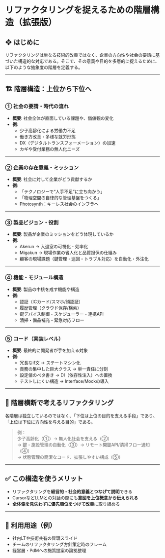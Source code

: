 # リファクタリングを捉えるための階層構造（拡張版）

## ❖ はじめに

リファクタリングは単なる技術的改善ではなく、企業の方向性や社会の要請に基づいた構造的な対応である。そこで、その意義や目的を多層的に捉えるために、以下のような抽象度の階層を定義する。

---

## 🏗 階層構造：上位から下位へ

### ① 社会の要請・時代の流れ
- **概要**: 社会全体が直面している課題や、価値観の変化
- **例**:
  - 少子高齢化による労働力不足
  - 働き方改革・多様な就労形態
  - DX（デジタルトランスフォーメーション）の加速
  - カギや受付業務の無人化ニーズ

---

### ② 企業の存在意義・ミッション
- **概要**: 社会に対して企業がどう貢献するか
- **例**:
  - 「テクノロジーで“人手不足”に立ち向かう」
  - 「物理空間の自律的な管理基盤をつくる」
  - Photosynth：キーレス社会のインフラへ

---

### ③ 製品ビジョン・役割
- **概要**: 製品が企業のミッションをどう体現しているか
- **例**:
  - Akerun → 入退室の可視化・効率化
  - Migakun → 現場作業の省人化と品質担保の仕組み
  - 顧客の現場課題（鍵管理・巡回・トラブル対応）を自動化・外注化

---

### ④ 機能・モジュール構造
- **概要**: 製品の中核を成す機能や構造
- **例**:
  - 認証（ICカード/スマホ/顔認証）
  - 履歴管理（クラウド保存/検索）
  - 鍵デバイス制御・スケジューラー・連携API
  - 清掃・備品補充・緊急対応フロー

---

### ⑤ コード（実装レベル）
- **概要**: 最終的に開発者が手を加える対象
- **例**:
  - 冗長なif文 → ステートマシン化
  - 責務の集中した巨大クラス → 単一責任に分割
  - 設定値のベタ書き → DI（依存性注入）への置換
  - テストしにくい構造 → Interface/Mockの導入

---

## 🔄 階層横断で考えるリファクタリング

各階層は独立しているのではなく、「下位は上位の目的を支える手段」であり、「上位は下位に方向性を与える目的」である。

> 例：  
> 少子高齢化（①）→ 無人化社会を支える（②）  
> → 鍵・施設管理の自動化（③）→ リモート開錠API/清掃フロー通知（④）  
> → 状態管理の簡潔なコード、拡張しやすい構成（⑤）

---

## ✅ この構造を使うメリット

- リファクタリングを**経営的・社会的意義とつなげて説明**できる
- CursorなどLLMとの対話の際にも**意図を上位概念から伝えられる**
- **全体像を見失わずに優先順位をつけて改善**に取り組める

---

## 📝 利用用途（例）

- 社内LTや技術共有の冒頭スライド
- チームのリファクタリング方針策定時のフレーム
- 経営層・PdMへの施策提案の論拠整理

